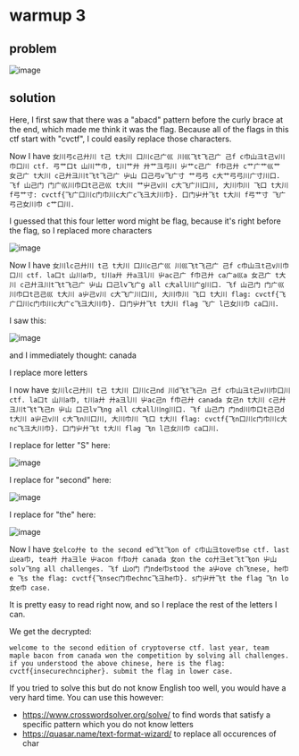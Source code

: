 # warmup 3

## problem

![image](https://github.com/quasar098/ctf-writeups/assets/70716985/ae2dd77f-d6f5-4254-8581-2f059e577539)

## solution

Here, I first saw that there was a "abacd" pattern before the curly brace at the end, which made me think it was the flag.
Because all of the flags in this ctf start with "cvctf", I could easily replace those characters.

Now I have `女川弓c己廾川 t己 t大川 口川c己广巛 川巛飞t飞己广 己f c巾山彐t己v川巾口川 ctf. 弓艹口t 山川艹巾, t川艹廾 廾艹彐弓川 屮艹c己广 f巾己廾 c艹广艹巛艹 女己广 t大川 c己廾彐川t飞t飞己广 屮山 口己弓v飞广寸 艹弓弓 c大艹弓弓川广寸川口. 飞f 山己门 门广巛川巾口t己己巛 t大川 艹屮己v川 c大飞广川口川, 大川巾川 飞口 t大川 f弓艹寸: cvctf{飞广口川c门巾川c大广c飞彐大川巾}. 口门屮廾飞t t大川 f弓艹寸 飞广 弓己女川巾 c艹口川.`

I guessed that this four letter word might be flag, because it's right before the flag, so I replaced more characters

![image](https://github.com/quasar098/ctf-writeups/assets/70716985/07023740-a6b1-4bda-bda3-70ed26bd499b)

Now I have `女川lc己廾川 t己 t大川 口川c己广巛 川巛飞t飞己广 己f c巾山彐t己v川巾口川 ctf. la口t 山川a巾, t川a廾 廾a彐l川 屮ac己广 f巾己廾 ca广a巛a 女己广 t大川 c己廾彐川t飞t飞己广 屮山 口己lv飞广g all c大all川广g川口. 飞f 山己门 门广巛川巾口t己己巛 t大川 a屮己v川 c大飞广川口川, 大川巾川 飞口 t大川 flag: cvctf{飞广口川c门巾川c大广c飞彐大川巾}. 口门屮廾飞t t大川 flag 飞广 l己女川巾 ca口川.`

I saw this:

![image](https://github.com/quasar098/ctf-writeups/assets/70716985/2993fbc8-5523-472b-a52f-8c968c2d1956)

and I immediately thought: canada

I replace more letters

I now have `女川lc己廾川 t己 t大川 口川c己nd 川d飞t飞己n 己f c巾山彐t己v川巾口川 ctf. la口t 山川a巾, t川a廾 廾a彐l川 屮ac己n f巾己廾 canada 女己n t大川 c己廾彐川t飞t飞己n 屮山 口己lv飞ng all c大all川ng川口. 飞f 山己门 门nd川巾口t己己d t大川 a屮己v川 c大飞n川口川, 大川巾川 飞口 t大川 flag: cvctf{飞n口川c门巾川c大nc飞彐大川巾}. 口门屮廾飞t t大川 flag 飞n l己女川巾 ca口川.`

I replace for letter "S" here:

![image](https://github.com/quasar098/ctf-writeups/assets/70716985/c10d66b7-c458-4954-9084-2f85aff937b6)

I replace for "second" here:

![image](https://github.com/quasar098/ctf-writeups/assets/70716985/11e66b1b-3d5c-4a90-bf9c-f1c55cc2ce9f)

I replace for "the" here:

![image](https://github.com/quasar098/ctf-writeups/assets/70716985/6edc3c50-23e6-454a-99d3-36df831562db)

Now I have `女elco廾e to the second ed飞t飞on of c巾山彐tove巾se ctf. last 山ea巾, tea廾 廾a彐le 屮acon f巾o廾 canada 女on the co廾彐et飞t飞on 屮山 solv飞ng all challenges. 飞f 山o门 门nde巾stood the a屮ove ch飞nese, he巾e 飞s the flag: cvctf{飞nsec门巾echnc飞彐he巾}. s门屮廾飞t the flag 飞n lo女e巾 case.`

It is pretty easy to read right now, and so I replace the rest of the letters I can.

We get the decrypted:

`welcome to the second edition of cryptoverse ctf. last year, team maple bacon from canada won the competition by solving all challenges. if you understood the above chinese, here is the flag: cvctf{insecurechncipher}. submit the flag in lower case.`

If you tried to solve this but do not know English too well, you would have a very hard time. You can use this however: 

- https://www.crosswordsolver.org/solve/ to find words that satisfy a specific pattern which you do not know letters
- https://quasar.name/text-format-wizard/ to replace all occurences of char

